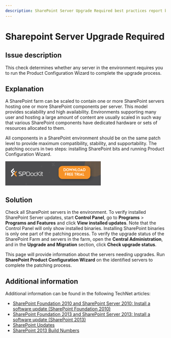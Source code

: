 ```yaml
---
description: SharePoint Server Upgrade Required best practices report by SPDocKit determines whether any server in the environment requires you to run the Product Configuration Wizard to complete the upgrade process.
---
```


# Sharepoint Server Upgrade Required

## Issue description

This check determines whether any server in the environment requires you to run the Product Configuration Wizard to complete the upgrade process.

## Explanation

A SharePoint farm can be scaled to contain one or more SharePoint servers hosting one or more SharePoint components per server. This model provides scalability and high availability. Environments supporting many user and hosting a large amount of content are usually scaled in such way that various SharePoint components have dedicated hardware or sets of resources allocated to them.

All components in a SharePoint environment should be on the same patch level to provide maximum compatibility, stability, and supportability. The patching occurs in two steps: installing SharePoint bits and running Product Configuration Wizard.

[![Download SPDocKit](../../.gitbook/assets/spdockit_download.png)](http://bit.ly/2US0Zna)

## Solution

Check all SharePoint servers in the environment. To verify installed SharePoint Server updates, start **Control Panel**, go to **Programs** &gt; **Programs and Features** and click **View installed updates**. Note that the Control Panel will only show installed binaries. Installing SharePoint binaries is only one part of the patching process. To verify the upgrade status of the SharePoint Farm and servers in the farm, open the **Central Administration**, and in the **Upgrade and Migration** section, click **Check upgrade status**.

This page will provide information about the servers needing upgrades. Run **SharePoint Product Configuration Wizard** on the identified servers to complete the patching process.

## Additional information

Additional information can be found in the following TechNet articles:

* [SharePoint Foundation 2010 and SharePoint Server 2010: Install a software update \(SharePoint Foundation 2010\)](https://technet.microsoft.com/en-us/library/ff806325%28v=office.14%29.aspx)
* [SharePoint Foundation 2013 and SharePoint Server 2013: Install a software update \(SharePoint 2013\)](https://technet.microsoft.com/en-us/library/ff806338.aspx)
* [SharePoint Updates](https://technet.microsoft.com/library/4b32dfba-1af6-4077-9a92-7cec8f220f20)
* [SharePoint 2013 Build Numbers](http://www.toddklindt.com/blog/Lists/Posts/Post.aspx?ID=346)


